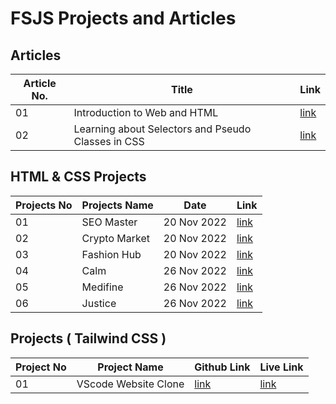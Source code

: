 # FSJS Projects and Articles

## Articles

| Article No. | Title                                              | Link                                                                                     |
| ----------- | -------------------------------------------------- | ---------------------------------------------------------------------------------------- |
| 01          | Introduction to Web and HTML                       | [link](https://badjatya.hashnode.dev/introduction-to-web-and-html)                       |
| 02          | Learning about Selectors and Pseudo Classes in CSS | [link](https://badjatya.hashnode.dev/learning-about-selectors-and-pseudo-classes-in-css) |

## HTML & CSS Projects

| Projects No | Projects Name | Date        | Link     |
| ----------- | ------------- | ----------- | -------- |
| 01          | SEO Master    | 20 Nov 2022 | [link]() |
| 02          | Crypto Market | 20 Nov 2022 | [link]() |
| 03          | Fashion Hub   | 20 Nov 2022 | [link]() |
| 04          | Calm          | 26 Nov 2022 | [link]() |
| 05          | Medifine      | 26 Nov 2022 | [link]() |
| 06          | Justice       | 26 Nov 2022 | [link]() |

## Projects ( Tailwind CSS )

| Project No | Project Name         | Github Link                                                                   | Live Link                                                   |
| ---------- | -------------------- | ----------------------------------------------------------------------------- | ----------------------------------------------------------- |
| 01         | VScode Website Clone | [link](https://github.com/badjatya/FSJS/tree/main/Tailwind/VS%20Code%20Clone) | [link](https://badjatya-vscode-clone-tailwind.netlify.app/) |
